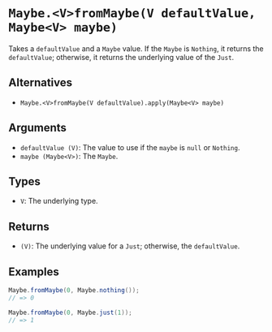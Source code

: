 # `Maybe.<V>fromMaybe(V defaultValue, Maybe<V> maybe)`

Takes a `defaultValue` and a `Maybe` value. If the `Maybe` is `Nothing`, it returns the `defaultValue`; otherwise, it returns the underlying value of the `Just`.

## Alternatives

* `Maybe.<V>fromMaybe(V defaultValue).apply(Maybe<V> maybe)`

## Arguments

* `defaultValue (V)`: The value to use if the `maybe` is `null` or `Nothing`.
* `maybe (Maybe<V>)`: The `Maybe`.

## Types

* `V`: The underlying type.

## Returns

* `(V)`: The underlying value for a `Just`; otherwise, the `defaultValue`.

## Examples

```java
Maybe.fromMaybe(0, Maybe.nothing());
// => 0

Maybe.fromMaybe(0, Maybe.just(1));
// => 1
```
